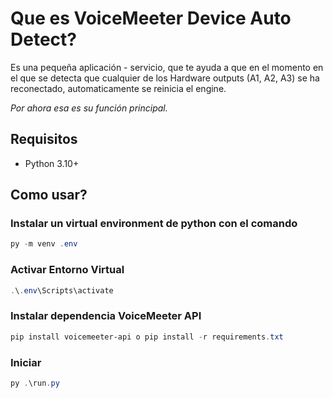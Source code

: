 # Que es VoiceMeeter Device Auto Detect?
Es una pequeña aplicación - servicio, que te ayuda a que en el momento en el que se detecta que cualquier de los Hardware outputs (A1, A2, A3) se ha reconectado, automaticamente se reinicia el engine. 

*Por ahora esa es su función principal.*


## Requisitos
* Python 3.10+

## Como usar?

### Instalar un virtual environment de python con el comando

```powershell
py -m venv .env
```

### Activar Entorno Virtual
```powershell
.\.env\Scripts\activate
```

### Instalar dependencia VoiceMeeter API

```powershell
pip install voicemeeter-api o pip install -r requirements.txt

```
### Iniciar

```powershell
py .\run.py
```
